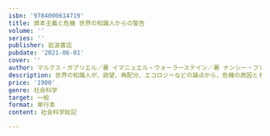 ```yaml
---
isbn: '9784000614719'
title: 資本主義と危機 世界の知識人からの警告
volume: ''
series: ''
publisher: 岩波書店
pubdate: '2021-06-01'
cover: ''
author: マルクス・ガブリエル／著 イマニュエル・ウォーラーステイン／著 ナンシー・フレイザー／著 ほか
description: 世界の知識人が、欲望、再配分、エコロジーなどの論点から、危機の原因とその克服の可能性を語る。
price: '1900'
genre: 社会科学
target: 一般
format: 単行本
content: 社会科学総記

---
```

